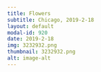 ```yaml
---
title: Flowers
subtitle: Chicago, 2019-2-18
layout: default
modal-id: 920
date: 2019-2-18
img: 3232932.png
thumbnail: 3232932.png
alt: image-alt
---
```

